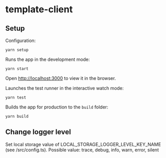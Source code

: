 # template-client


## Setup

Configuration:</br>
```
yarn setup
```

Runs the app in the development mode:</br>
```
yarn start
```
Open [http://localhost:3000](http://localhost:3000) to view it in the browser.

Launches the test runner in the interactive watch mode:</br>
```
yarn test
```

Builds the app for production to the `build` folder:<br>
```
yarn build
```

## Change logger level

Set local storage value of LOCAL_STORAGE_LOGGER_LEVEL_KEY_NAME (see /src/config.ts). Possible value: trace, debug, info, warn, error, silent
